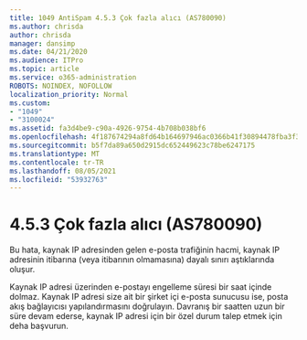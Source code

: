 ```yaml
---
title: 1049 AntiSpam 4.5.3 Çok fazla alıcı (AS780090)
ms.author: chrisda
author: chrisda
manager: dansimp
ms.date: 04/21/2020
ms.audience: ITPro
ms.topic: article
ms.service: o365-administration
ROBOTS: NOINDEX, NOFOLLOW
localization_priority: Normal
ms.custom:
- "1049"
- "3100024"
ms.assetid: fa3d4be9-c90a-4926-9754-4b708b038bf6
ms.openlocfilehash: 4f187674294a8fd64b164697946ac0366b41f30894478fba3f37843730f445d8
ms.sourcegitcommit: b5f7da89a650d2915dc652449623c78be6247175
ms.translationtype: MT
ms.contentlocale: tr-TR
ms.lasthandoff: 08/05/2021
ms.locfileid: "53932763"
---
```

# <a name="453-too-many-recipients-as780090"></a>4.5.3 Çok fazla alıcı (AS780090)

Bu hata, kaynak IP adresinden gelen e-posta trafiğinin hacmi, kaynak IP adresinin itibarına (veya itibarının olmamasına) dayalı sınırı aştıklarında oluşur.

Kaynak IP adresi üzerinden e-postayı engelleme süresi bir saat içinde dolmaz. Kaynak IP adresi size ait bir şirket içi e-posta sunucusu ise, posta akış bağlayıcısı yapılandırmasını doğrulayın. Davranış bir saatten uzun bir süre devam ederse, kaynak IP adresi için bir özel durum talep etmek için deha başvurun.
